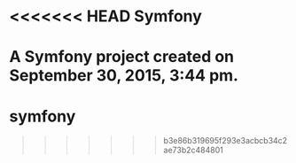 <<<<<<< HEAD
Symfony
=======

A Symfony project created on September 30, 2015, 3:44 pm.
=======
# symfony
>>>>>>> b3e86b319695f293e3acbcb34c2ae73b2c484801
